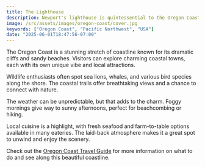 ```yaml
---
title: The Lighthouse
description: Newport's lighthouse is quintessential to the Oregon Coast, guiding ships safely through the rugged waters. It's a symbol of maritime history and a popular spot for visitors.
image: /src/assets/images/oregon-coast/cover.jpg
keywords: ["Oregon Coast", "Pacific Northwest", "USA"]
date: "2025-06-01T18:47:56-07:00"
---
```


The Oregon Coast is a stunning stretch of coastline known for its dramatic cliffs and sandy beaches. Visitors can explore charming coastal towns, each with its own unique vibe and local attractions.

Wildlife enthusiasts often spot sea lions, whales, and various bird species along the shore. The coastal trails offer breathtaking views and a chance to connect with nature.

The weather can be unpredictable, but that adds to the charm. Foggy mornings give way to sunny afternoons, perfect for beachcombing or hiking.

Local cuisine is a highlight, with fresh seafood and farm-to-table options available in many eateries. The laid-back atmosphere makes it a great spot to unwind and enjoy the scenery.

Check out the [Oregon Coast Travel Guide](https://www.oregon.gov/parks/visit/Pages/coast.aspx) for more information on what to do and see along this beautiful coastline.
